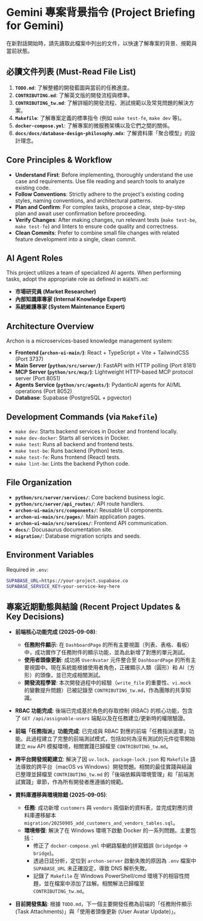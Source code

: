 # Gemini 專案背景指令 (Project Briefing for Gemini)

在新對話開始時，請先讀取此檔案中列出的文件，以快速了解專案的背景、規範與當前狀態。

## 必讀文件列表 (Must-Read File List)

1.  **`TODO.md`**: 了解整體的開發藍圖與當前的任務進度。
2.  **`CONTRIBUTING.md`**: 了解英文版的開發流程與標準。
3.  **`CONTRIBUTING_tw.md`**: 了解詳細的開發流程、測試規範以及常見問題的解決方案。
4.  **`Makefile`**: 了解專案定義的標準指令 (例如 `make test-fe`, `make dev` 等)。
5.  **`docker-compose.yml`**: 了解專案的微服務架構以及它們之間的關係。
6.  **`docs/docs/database-design-philosophy.mdx`**: 了解資料庫「聚合模型」的設計理念。

## Core Principles & Workflow

- **Understand First**: Before implementing, thoroughly understand the use case and requirements. Use file reading and search tools to analyze existing code.
- **Follow Conventions**: Strictly adhere to the project's existing coding styles, naming conventions, and architectural patterns.
- **Plan and Confirm**: For complex tasks, propose a clear, step-by-step plan and await user confirmation before proceeding.
- **Verify Changes**: After making changes, run relevant tests (`make test-be`, `make test-fe`) and linters to ensure code quality and correctness.
- **Clean Commits**: Prefer to combine small file changes with related feature development into a single, clean commit.

## AI Agent Roles

This project utilizes a team of specialized AI agents. When performing tasks, adopt the appropriate role as defined in `AGENTS.md`:

- **市場研究員 (Market Researcher)**
- **內部知識庫專家 (Internal Knowledge Expert)**
- **系統維護專家 (System Maintenance Expert)**

## Architecture Overview

Archon is a microservices-based knowledge management system:

- **Frontend (`archon-ui-main/`)**: React + TypeScript + Vite + TailwindCSS (Port 3737)
- **Main Server (`python/src/server/`)**: FastAPI with HTTP polling (Port 8181)
- **MCP Server (`python/src/mcp/`)**: Lightweight HTTP-based MCP protocol server (Port 8051)
- **Agents Service (`python/src/agents/`)**: PydanticAI agents for AI/ML operations (Port 8052)
- **Database**: Supabase (PostgreSQL + pgvector)

## Development Commands (via `Makefile`)

- `make dev`: Starts backend services in Docker and frontend locally.
- `make dev-docker`: Starts all services in Docker.
- `make test`: Runs all backend and frontend tests.
- `make test-be`: Runs backend (Python) tests.
- `make test-fe`: Runs frontend (React) tests.
- `make lint-be`: Lints the backend Python code.

## File Organization

- **`python/src/server/services/`**: Core backend business logic.
- **`python/src/server/api_routes/`**: API route handlers.
- **`archon-ui-main/src/components/`**: Reusable UI components.
- **`archon-ui-main/src/pages/`**: Main application pages.
- **`archon-ui-main/src/services/`**: Frontend API communication.
- **`docs/`**: Docusaurus documentation site.
- **`migration/`**: Database migration scripts and seeds.

## Environment Variables

Required in `.env`:

```bash
SUPABASE_URL=https://your-project.supabase.co
SUPABASE_SERVICE_KEY=your-service-key-here
```

## 專案近期動態與結論 (Recent Project Updates & Key Decisions)

- **前端核心功能完成 (2025-09-08)**:
  - **任務附件顯示**: 在 `DashboardPage` 的所有主要視圖（列表、表格、看板）中，成功實作了任務附件的顯示功能，並為此新增了對應的單元測試。
  - **使用者頭像更新**: 成功將 `UserAvatar` 元件整合至 `DashboardPage` 的所有主要視圖中。現在系統能根據使用者角色，正確顯示人類（圓形）和 AI（方形）的頭像，並已完成相關測試。
  - **開發流程學習**: 本次開發過程中的經驗（`write_file` 的重要性、`vi.mock` 的變數提升問題）已被記錄至 `CONTRIBUTING_tw.md`，作為團隊的共享知識。

- **RBAC 功能完成**: 後端已完成基於角色的存取控制 (RBAC) 的核心功能，包含了 `GET /api/assignable-users` 端點以及在任務建立/更新時的權限驗證。
- **前端「任務指派」功能完成**: 已完成與 RBAC 對應的前端「任務指派選單」功能。此過程建立了完整的前端測試模式，包括如何為沒有測試的元件從零開始建立 `msw` API 模擬環境，相關實踐已歸檔至 `CONTRIBUTING_tw.md`。
- **跨平台開發規範建立**: 解決了因 `uv.lock`、`package-lock.json` 和 `Makefile` 語法導致的跨平台（macOS vs Windows）開發問題。相關的最佳實踐與結論已整理並歸檔至 `CONTRIBUTING_tw.md` 的「後端依賴與環境管理」和「前端測試實踐」章節，作為所有開發者應遵循的規範。
- **資料庫遷移與環境除錯 (2025-09-05)**:
  - **任務**: 成功新增 `customers` 與 `vendors` 兩個新的資料表，並完成對應的資料庫遷移腳本 `migration/20250905_add_customers_and_vendors_tables.sql`。
  - **環境修復**: 解決了在 Windows 環境下啟動 Docker 的一系列問題。主要包括：
    - 修正了 `docker-compose.yml` 中網路驅動的拼寫錯誤 (`bridgedge` -> `bridge`)。
    - 透過日誌分析，定位到 `archon-server` 啟動失敗的原因為 `.env` 檔案中 `SUPABASE_URL` 未正確設定，導致 DNS 解析失敗。
    - 記錄了 `Makefile` 在 Windows PowerShell/cmd 環境下的相容性問題，並在檔案中添加了註解。相關解法已歸檔至 `CONTRIBUTING_tw.md`。
- **目前開發焦點**: 根據 `TODO.md`，下一個主要開發任務為前端的「任務附件顯示 (Task Attachments)」與「使用者頭像更新 (User Avatar Update)」。